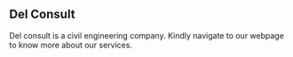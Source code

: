 ## Del Consult
Del consult is a civil engineering company. Kindly navigate to our webpage to know more about our services. 
